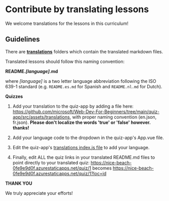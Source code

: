 # Contribute by translating lessons

We welcome translations for the lessons in this curriculum!

## Guidelines

There are [**translations**](https://github.com/microsoft/Web-Dev-For-Beginners/tree/main/1-getting-started-lessons/1-intro-to-programming-languages/translations) folders which contain the translated markdown files.

Translated lessons should follow this naming convention:

**README._[language]_.md**

where _[language]_ is a two letter language abbreviation following the ISO 639-1 standard (e.g. `README.es.md` for Spanish and `README.nl.md` for Dutch).

**Quizzes**

1. Add your translation to the quiz-app by adding a file here: https://github.com/microsoft/Web-Dev-For-Beginners/tree/main/quiz-app/src/assets/translations, with proper naming convention (en.json, fr.json). **Please don't localize the words 'true' or 'false' however. thanks!**

2. Add your language code to the dropdown in the quiz-app's App.vue file.

3. Edit the quiz-app's [translations index.js file](https://github.com/microsoft/Web-Dev-For-Beginners/blob/main/quiz-app/src/assets/translations/index.js) to add your language.

4. Finally, edit ALL the quiz links in your translated README.md files to point directly to your translated quiz: https://nice-beach-0fe9e9d0f.azurestaticapps.net/quiz/1 becomes https://nice-beach-0fe9e9d0f.azurestaticapps.net/quiz/1?loc=id

**THANK YOU**

We truly appreciate your efforts!
